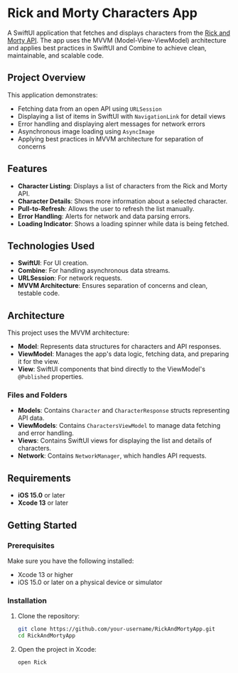 
# Rick and Morty Characters App

A SwiftUI application that fetches and displays characters from the [Rick and Morty API](https://rickandmortyapi.com/). The app uses the MVVM (Model-View-ViewModel) architecture and applies best practices in SwiftUI and Combine to achieve clean, maintainable, and scalable code. 

## Project Overview

This application demonstrates:
- Fetching data from an open API using `URLSession`
- Displaying a list of items in SwiftUI with `NavigationLink` for detail views
- Error handling and displaying alert messages for network errors
- Asynchronous image loading using `AsyncImage`
- Applying best practices in MVVM architecture for separation of concerns

## Features

- **Character Listing**: Displays a list of characters from the Rick and Morty API.
- **Character Details**: Shows more information about a selected character.
- **Pull-to-Refresh**: Allows the user to refresh the list manually.
- **Error Handling**: Alerts for network and data parsing errors.
- **Loading Indicator**: Shows a loading spinner while data is being fetched.

## Technologies Used

- **SwiftUI**: For UI creation.
- **Combine**: For handling asynchronous data streams.
- **URLSession**: For network requests.
- **MVVM Architecture**: Ensures separation of concerns and clean, testable code.

## Architecture

This project uses the MVVM architecture:
- **Model**: Represents data structures for characters and API responses.
- **ViewModel**: Manages the app's data logic, fetching data, and preparing it for the view.
- **View**: SwiftUI components that bind directly to the ViewModel's `@Published` properties.

### Files and Folders

- **Models**: Contains `Character` and `CharacterResponse` structs representing API data.
- **ViewModels**: Contains `CharactersViewModel` to manage data fetching and error handling.
- **Views**: Contains SwiftUI views for displaying the list and details of characters.
- **Network**: Contains `NetworkManager`, which handles API requests.

## Requirements

- **iOS 15.0** or later
- **Xcode 13** or later

## Getting Started

### Prerequisites

Make sure you have the following installed:
- Xcode 13 or higher
- iOS 15.0 or later on a physical device or simulator

### Installation

1. Clone the repository:
    ```bash
    git clone https://github.com/your-username/RickAndMortyApp.git
    cd RickAndMortyApp
    ```

2. Open the project in Xcode:
    ```bash
    open Rick
